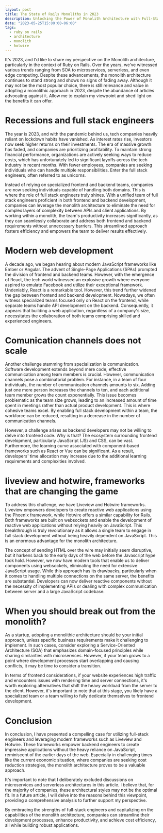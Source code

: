 ```yaml
---
layout: post
title: The State of Rails Monoliths in 2023
description: Unlocking the Power of Monolith Architecture with Full-Stack Engineers and Modern Frameworks
date: "2023-05-25T15:00:00-06:00"
tags:
  - ruby on rails
  - architecture
  - monolith
  - hotwire
---
```


It's 2023, and I'd like to share my perspective on the Monolith architecture, particularly in the context of Ruby on Rails. Over the years, we've witnessed various trends ranging from SOA to microservices, serverless, and even edge computing. Despite these advancements, the monolith architecture continues to stand strong and shows no signs of fading away. Although it may not be the most popular choice, there is still relevance and value in adopting a monolithic approach in 2023, despite the abundance of articles advocating against it. Allow me to explain my viewpoint and shed light on the benefits it can offer.

# Recessions and full stack engineers

The year is 2023, and with the pandemic behind us, tech companies heavily reliant on lockdown habits have vanished. As interest rates rise, investors now seek higher returns on their investments. The era of massive growth has faded, and companies are prioritizing profitability. To maintain strong financial performance, organizations are actively seeking ways to reduce costs, which has unfortunately led to significant layoffs across the tech industry in recent months. With fewer employees, companies are seeking individuals who can handle multiple responsibilities. Enter the full stack engineers, often referred to as unicorns.

Instead of relying on specialized frontend and backend teams, companies are now seeking individuals capable of handling both domains. This is where the role of full stack engineers truly shines. With a unified team of full stack engineers proficient in both frontend and backend development, companies can leverage the monolith architecture to eliminate the need for complex layers of complexity between APIs and client applications. By working within a monolith, the team's productivity increases significantly, as they can seamlessly collaborate and address both frontend and backend requirements without unnecessary barriers. This streamlined approach fosters efficiency and empowers the team to deliver results effectively.

# Modern web development

A decade ago, we began hearing about modern JavaScript frameworks like Ember or Angular. The advent of Single-Page Applications (SPAs) prompted the division of frontend and backend teams. However, with the emergence of React, the tech world witnessed an explosive growth where everyone aspired to emulate Facebook and utilize their exceptional framework. Undeniably, React is a remarkable tool. However, this trend further widened the gap between frontend and backend development. Nowadays, we often witness specialized teams focused only on React on the frontend, while separate teams handle API development on the backend. Consequently, it appears that building a web application, regardless of a company's size, necessitates the collaboration of both teams comprising skilled and experienced engineers.

# Comunication channels does not scale

Another challenge stemming from specialization is communication. Software development extends beyond mere code; effective communication among team members is crucial. However, communication channels pose a combinatorial problem. For instance, in a team of four individuals, the number of communication channels amounts to six. Adding just one more person increases the channels to ten, and each additional team member grows the count exponentially. This issue becomes problematic as the team size grows, leading to an increased amount of time spent in meetings rather than actual product development. This is where cohesive teams excel. By enabling full stack development within a team, the workforce can be reduced, resulting in a decrease in the number of communication channels.

However, a challenge arises as backend developers may not be willing to delve into frontend code. Why is that? The ecosystem surrounding frontend development, particularly JavaScript (JS) and CSS, can be vast. Furthermore, the learning curve associated with component-based frameworks such as React or Vue can be significant. As a result, developers' time allocation may increase due to the additional learning requirements and complexities involved.

# liveview and hotwire, frameworks that are changing the game

To address this challenge, we have Liveview and Hotwire frameworks. Liveview empowers developers to create reactive web applications using the Phoenix framework, while Hotwire offers a similar capability for Rails. Both frameworks are built on websockets and enable the development of reactive web applications without relying heavily on JavaScript. This breakthrough is truly revolutionary as it allows a single team to engage in full stack development without being heavily dependent on JavaScript. This is an enormous advantage for the monolith architecture.

The concept of sending HTML over the wire may initially seem disruptive, but it harkens back to the early days of the web before the Javascript hype took hold. However, we now have modern tools that enable us to deliver components using websockets, eliminating the need for extensive JavaScript usage. While this approach has its drawbacks, particularly when it comes to handling multiple connections on the same server, the benefits are substantial. Developers can now deliver reactive components without the necessity of implementing APIs or dealing with complex communication between server and a large JavaScript codebase.

# When you should break out from the monolith?

As a startup, adopting a monolithic architecture should be your initial approach, unless specific business requirements make it challenging to implement. In such cases, consider exploring a Service-Oriented Architecture (SOA) that emphasizes domain-focused principles while sharing similarities with microservices. However, if your team grows to a point where development processes start overlapping and causing conflicts, it may be time to consider a transition.

In terms of frontend considerations, if your website experiences high traffic and encounters issues with rendering time and server connections, it's worth exploring alternatives that shift the heavy workload from the server to the client. However, it's important to note that at this stage, you likely have a specialized team or a team willing to fully dedicate themselves to frontend development.

# Conclusion

In conclusion, I have presented a compelling case for utilizing full-stack engineers and leveraging modern frameworks such as Liveview and Hotwire. These frameworks empower backend engineers to create impressive applications without the heavy reliance on JavaScript, reminiscent of the earlier days of the web. Especially in challenging times like the current economic situation, where companies are seeking cost reduction strategies, the monolith architecture proves to be a valuable approach.

It's important to note that I deliberately excluded discussions on microservices and serverless architectures in this article. I believe that, for the majority of companies, these architectural styles may not be the optimal fit. In a future article, I will delve into the reasons behind this viewpoint, providing a comprehensive analysis to further support my perspective.

By embracing the strengths of full-stack engineers and capitalizing on the capabilities of the monolith architecture, companies can streamline their development processes, enhance productivity, and achieve cost efficiency, all while building robust applications. 